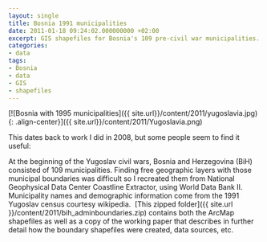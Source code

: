 ```yaml
---
layout: single
title: Bosnia 1991 municipalities
date: 2011-01-18 09:24:02.000000000 +02:00
excerpt: GIS shapefiles for Bosnia's 109 pre-civil war municipalities. 
categories:
- data
tags:
- Bosnia
- data
- GIS
- shapefiles
---
```



[![Bosnia with 1995 municipalities]({{ site.url}}/content/2011/yugoslavia.jpg){: .align-center}]({{ site.url}}/content/2011/Yugoslavia.png)

This dates back to work I did in 2008, but some people seem to find it useful:

At the beginning of the Yugoslav civil wars, Bosnia and Herzegovina (BiH) consisted of 109 municipalities. Finding free geographic layers with those municipal boundaries was difficult so I recreated them from National Geophysical Data Center Coastline Extractor, using World Data Bank II. Municipality names and demographic information come from the 1991 Yugoslav census courtesy wikipedia.  [This zipped folder]({{ site.url }}/content/2011/bih_adminboundaries.zip) contains both the ArcMap shapefiles as well as a copy of the working paper that describes in further detail how the boundary shapefiles were created, data sources, etc.
